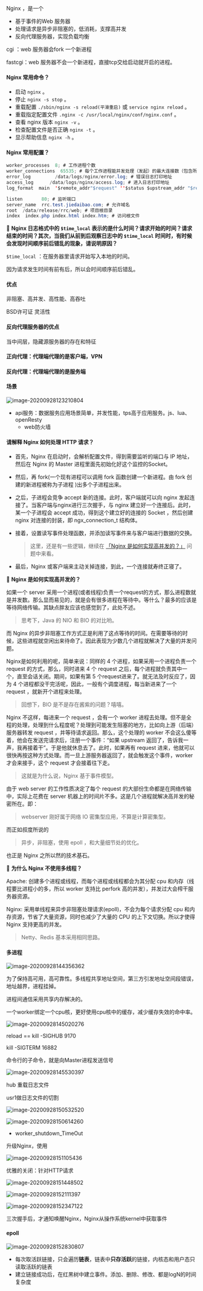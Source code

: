 Nginx ，是一个 

- 基于事件的Web 服务器
- 处理请求是异步非阻塞的，低消耗，支撑高并发
- 反向代理服务器，实现负载均衡

cgi ：web 服务器会fork 一个新进程

fastcgi：web 服务器不会一个新进程，直接tcp交给启动就开启的进程。

#### Nginx 常用命令？

- 启动 `nginx` 。
- 停止 `nginx -s stop`  。
- 重载配置 `./sbin/nginx -s reload(平滑重启)` 或 `service nginx reload` 。
- 重载指定配置文件 `.nginx -c /usr/local/nginx/conf/nginx.conf` 。
- 查看 nginx 版本 `nginx -v` 。
- 检查配置文件是否正确 `nginx -t` 。
- 显示帮助信息 `nginx -h` 。

#### Nginx 常用配置？

```java
worker_processes  8; # 工作进程个数
worker_connections  65535; # 每个工作进程能并发处理（发起）的最大连接数（包含所有连接数）
error_log         /data/logs/nginx/error.log; # 错误日志打印地址
access_log      /data/logs/nginx/access.log; # 进入日志打印地址
log_format  main  '$remote_addr"$request" ''$status $upstream_addr "$request_time"'; # 进入日志格式

listen       80; # 监听端口
server_name  rrc.test.jiedaibao.com; # 允许域名
root  /data/release/rrc/web; # 项目根目录
index  index.php index.html index.htm; # 访问根文件
```

🦅 **Nginx 日志格式中的 `$time_local` 表示的是什么时间？请求开始的时间？请求结束的时间？其次，当我们从前到后观察日志中的 `$time_local` 时间时，有时候会发现时间顺序前后错乱的现象，请说明原因？**

`$time_local` ：在服务器里请求开始写入本地的时间。

因为请求发生时间有前有后，所以会时间顺序前后错乱。

#### 优点

非阻塞、高并发、高性能、高吞吐

BSD许可证 灵活性

#### **反向代理服务器**的优点

当中间层，隐藏源服务器的存在和特征

#### 正向代理：代理端代理的是客户端，VPN

#### 反向代理：代理端代理的是服务端

#### 场景

![image-20200928123210804](https://gitee.com//chenchong0817/picture/raw/master/Aaron/20200928123220.png)

- api服务：数据服务应用场景简单，并发性能，tps高于应用服务。js、lua、openResty
  - web防火墙

#### 请解释 Nginx 如何处理 HTTP 请求？

- 首先，Nginx 在启动时，会解析配置文件，得到需要监听的端口与 IP 地址，然后在 Nginx 的 Master 进程里面先初始化好这个监控的Socket。

- 然后，再 fork(一个现有进程可以调用 fork 函数创建一个新进程。由 fork 创建的新进程被称为子进程 )出多个子进程出来。

- 之后，子进程会竞争 accept 新的连接。此时，客户端就可以向 nginx 发起连接了。当客户端与nginx进行三次握手，与 nginx 建立好一个连接后。此时，某一个子进程会 accept 成功，得到这个建立好的连接的 Socket ，然后创建 nginx 对连接的封装，即 ngx_connection_t 结构体。

- 接着，设置读写事件处理函数，并添加读写事件来与客户端进行数据的交换。

  > 这里，还是有一些逻辑，继续在 [「Nginx 是如何实现高并发的？」](http://svip.iocoder.cn/Nginx/Interview/#) 问题中来看。

- 最后，Nginx 或客户端来主动关掉连接，到此，一个连接就寿终正寝了。

🦅 **Nginx 是如何实现高并发的？**

如果一个 server 采用一个进程(或者线程)负责一个request的方式，那么进程数就是并发数。那么显而易见的，就是会有很多进程在等待中。等什么？最多的应该是等待网络传输。其缺点胖友应该也感觉到了，此处不述。

> 思考下，Java 的 NIO 和 BIO 的对比哟。

而 Nginx 的异步非阻塞工作方式正是利用了这点等待的时间。在需要等待的时候，这些进程就空闲出来待命了。因此表现为少数几个进程就解决了大量的并发问题。

Nginx是如何利用的呢，简单来说：同样的 4 个进程，如果采用一个进程负责一个 request 的方式，那么，同时进来 4 个 request 之后，每个进程就负责其中一个，直至会话关闭。期间，如果有第 5 个request进来了。就无法及时反应了，因为 4 个进程都没干完活呢，因此，一般有个调度进程，每当新进来了一个 request ，就新开个进程来处理。

> 回想下，BIO 是不是存在酱紫的问题？嘻嘻。

Nginx 不这样，每进来一个 request ，会有一个 worker 进程去处理。但不是全程的处理，处理到什么程度呢？处理到可能发生阻塞的地方，比如向上游（后端）服务器转发 request ，并等待请求返回。那么，这个处理的 worker 不会这么傻等着，他会在发送完请求后，注册一个事件：“如果 upstream 返回了，告诉我一声，我再接着干”。于是他就休息去了。此时，如果再有 request 进来，他就可以很快再按这种方式处理。而一旦上游服务器返回了，就会触发这个事件，worker 才会来接手，这个 request 才会接着往下走。

> 这就是为什么说，Nginx 基于事件模型。

由于 web server 的工作性质决定了每个 request 的大部份生命都是在网络传输中，实际上花费在 server 机器上的时间片不多。这是几个进程就解决高并发的秘密所在。即：

> webserver 刚好属于网络 IO 密集型应用，不算是计算密集型。

而正如叔度所说的

> 异步，非阻塞，使用 epoll ，和大量细节处的优化。

也正是 Nginx 之所以然的技术基石。

🦅 **为什么 Nginx 不使用多线程？**

Apache: 创建多个进程或线程，而每个进程或线程都会为其分配 cpu 和内存（线程要比进程小的多，所以 worker 支持比 perfork 高的并发），并发过大会榨干服务器资源。

Nginx: 采用单线程来异步非阻塞处理请求(epoll)，不会为每个请求分配 cpu 和内存资源，节省了大量资源，同时也减少了大量的 CPU 的上下文切换。所以才使得 Nginx 支持更高的并发。

> Netty、Redis 基本采用相同思路。



#### 多进程

![image-20200928144356362](https://gitee.com//chenchong0817/picture/raw/master/Aaron/20200928144400.png)

为了保持高可用，高可靠性。多线程共享地址空间，第三方引发地址空间段错误，地址越界，进程挂掉。

进程间通信采用共享内存解决的。

一个worker绑定一个cpu核，更好使用cpu核中的缓存，减少缓存失效的命中率。

![image-20200928145020276](https://gitee.com//chenchong0817/picture/raw/master/Aaron/20200928145022.png)

reload   ==   kill -SIGHUB 9170 

kill -SIGTERM 16882

命令行的子命令，就是向Master进程发送信号

![image-20200928145530397](https://gitee.com//chenchong0817/picture/raw/master/Aaron/20200928145533.png)

hub 重载日志文件

usr1做日志文件的切割

![image-20200928150532520](https://gitee.com//chenchong0817/picture/raw/master/Aaron/20200928150534.png)

![image-20200928150614260](https://gitee.com//chenchong0817/picture/raw/master/Aaron/20200928150615.png)

- worker_shutdown_TimeOut

升级Nginx，使用

![image-20200928151105436](https://gitee.com//chenchong0817/picture/raw/master/Aaron/20200928151107.png)

优雅的关闭：针对HTTP请求

![image-20200928151448502](https://gitee.com//chenchong0817/picture/raw/master/Aaron/20200928151449.png)

![image-20200928152111397](https://gitee.com//chenchong0817/picture/raw/master/Aaron/20200928152112.png)

![image-20200928152347122](https://gitee.com//chenchong0817/picture/raw/master/Aaron/20200928152349.png)

三次握手后，才通知唤醒Nginx，Nginx从操作系统kernel中获取事件



#### epoll

![image-20200928152830807](https://gitee.com//chenchong0817/picture/raw/master/Aaron/20200928152832.png)

- 每次取活跃链接，只会遍历**链表**，链表中**只存活跃**的链接，内核态和用户态只读取活跃的链表
- 建立链接成功后，在红黑树中建立事件。添加、删除、修改、都是logN的时间复杂度

